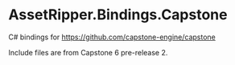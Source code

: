 # AssetRipper.Bindings.Capstone

C# bindings for https://github.com/capstone-engine/capstone

Include files are from Capstone 6 pre-release 2.
